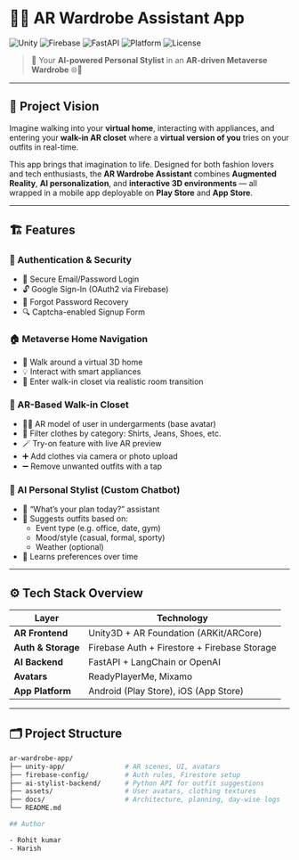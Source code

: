 # 👕✨ AR Wardrobe Assistant App

![Unity](https://img.shields.io/badge/Unity-3D%20AR-blue.svg?logo=unity)
![Firebase](https://img.shields.io/badge/Firebase-Backend-yellow.svg?logo=firebase)
![FastAPI](https://img.shields.io/badge/FastAPI-AI%20Agent-green.svg?logo=fastapi)
![Platform](https://img.shields.io/badge/Platform-iOS%20%7C%20Android-important?logo=apple&logo=android)
![License](https://img.shields.io/badge/License-MIT-brightgreen.svg)

> 🔮 Your **AI-powered Personal Stylist** in an **AR-driven Metaverse Wardrobe** 🌐👗

---

## 🧠 Project Vision

Imagine walking into your **virtual home**, interacting with appliances, and entering your **walk-in AR closet** where a **virtual version of you** tries on your outfits in real-time.

This app brings that imagination to life. Designed for both fashion lovers and tech enthusiasts, the **AR Wardrobe Assistant** combines **Augmented Reality**, **AI personalization**, and **interactive 3D environments** — all wrapped in a mobile app deployable on **Play Store** and **App Store**.

---

## 🏗️ Features

### 👤 Authentication & Security
- 🔐 Secure Email/Password Login
- 🔓 Google Sign-In (OAuth2 via Firebase)
- 📱 Forgot Password Recovery
- 🔍 Captcha-enabled Signup Form

### 🏠 Metaverse Home Navigation
- 🧍 Walk around a virtual 3D home
- 💡 Interact with smart appliances
- 🚪 Enter walk-in closet via realistic room transition

### 🧥 AR-Based Walk-in Closet
- 🧍‍♂️ AR model of user in undergarments (base avatar)
- 🧾 Filter clothes by category: Shirts, Jeans, Shoes, etc.
- 🪄 Try-on feature with live AR preview
- ➕ Add clothes via camera or photo upload
- ➖ Remove unwanted outfits with a tap

### 🧠 AI Personal Stylist (Custom Chatbot)
- 🤖 “What’s your plan today?” assistant
- 👗 Suggests outfits based on:
  - Event type (e.g. office, date, gym)
  - Mood/style (casual, formal, sporty)
  - Weather (optional)
- 🧠 Learns preferences over time

---

## ⚙️ Tech Stack Overview

| Layer            | Technology                                |
|------------------|--------------------------------------------|
| **AR Frontend**   | Unity3D + AR Foundation (ARKit/ARCore)     |
| **Auth & Storage**| Firebase Auth + Firestore + Firebase Storage |
| **AI Backend**    | FastAPI + LangChain or OpenAI              |
| **Avatars**       | ReadyPlayerMe, Mixamo                     |
| **App Platform**  | Android (Play Store), iOS (App Store)     |

---

## 🗂 Project Structure

```bash
ar-wardrobe-app/
├── unity-app/               # AR scenes, UI, avatars
├── firebase-config/         # Auth rules, Firestore setup
├── ai-stylist-backend/      # Python API for outfit suggestions
├── assets/                  # User avatars, clothing textures
├── docs/                    # Architecture, planning, day-wise logs
└── README.md

## Author

- Rohit kumar 
- Harish